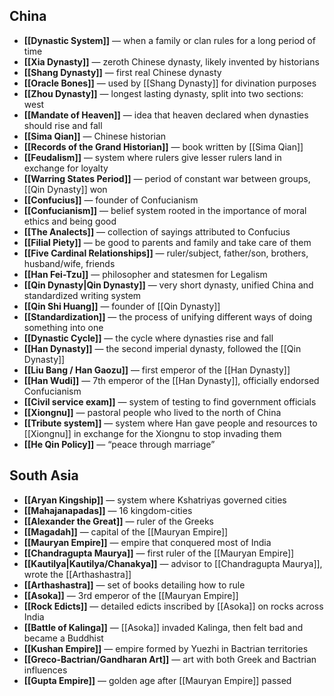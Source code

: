 ## China

- **[[Dynastic System]]** — when a family or clan rules for a long period of time
- **[[Xia Dynasty]]** — zeroth Chinese dynasty, likely invented by historians
- **[[Shang Dynasty]]** — first real Chinese dynasty
- **[[Oracle Bones]]** — used by [[Shang Dynasty]] for divination purposes
- **[[Zhou Dynasty]]** — longest lasting dynasty, split into two sections: west
- **[[Mandate of Heaven]]** — idea that heaven declared when dynasties should rise and fall
- **[[Sima Qian]]** — Chinese historian
- **[[Records of the Grand Historian]]** — book written by [[Sima Qian]]
- **[[Feudalism]]** — system where rulers give lesser rulers land in exchange for loyalty
- **[[Warring States Period]]** — period of constant war between groups, [[Qin Dynasty]] won
- **[[Confucius]]** — founder of Confucianism
- **[[Confucianism]]** — belief system rooted in the importance of moral ethics and being good
- **[[The Analects]]** — collection of sayings attributed to Confucius
- **[[Filial Piety]]** — be good to parents and family and take care of them
- **[[Five Cardinal Relationships]]** — ruler/subject, father/son, brothers, husband/wife, friends
- **[[Han Fei-Tzu]]** — philosopher and statesmen for Legalism
- **[[Qin Dynasty|Qin Dynasty]]** — very short dynasty, unified China and standardized writing system
- **[[Qin Shi Huang]]** — founder of [[Qin Dynasty]]
- **[[Standardization]]** — the process of unifying different ways of doing something into one
- **[[Dynastic Cycle]]** — the cycle where dynasties rise and fall
- **[[Han Dynasty]]** — the second imperial dynasty, followed the [[Qin Dynasty]]
- **[[Liu Bang / Han Gaozu]]** — first emperor of the [[Han Dynasty]]
- **[[Han Wudi]]** — 7th emperor of the [[Han Dynasty]], officially endorsed Confucianism
- **[[Civil service exam]]** — system of testing to find government officials
- **[[Xiongnu]]** — pastoral people who lived to the north of China
- **[[Tribute system]]** — system where Han gave people and resources to [[Xiongnu]] in exchange for the Xiongnu to stop invading them
- **[[He Qin Policy]]** — “peace through marriage”
## South Asia

- **[[Aryan Kingship]]** — system where Kshatriyas governed cities
- **[[Mahajanapadas]]** — 16 kingdom-cities
- **[[Alexander the Great]]** — ruler of the Greeks
- **[[Magadah]]** — capital of the [[Mauryan Empire]]
- **[[Mauryan Empire]]** — empire that conquered most of India
- **[[Chandragupta Maurya]]** — first ruler of the [[Mauryan Empire]]
- **[[Kautilya|Kautilya/Chanakya]]** — advisor to [[Chandragupta Maurya]], wrote the [[Arthashastra]]
- **[[Arthashastra]]** — set of books detailing how to rule
- **[[Asoka]]** — 3rd emperor of the [[Mauryan Empire]]
- **[[Rock Edicts]]** — detailed edicts inscribed by [[Asoka]] on rocks across India
- **[[Battle of Kalinga]]** — [[Asoka]] invaded Kalinga, then felt bad and became a Buddhist
- **[[Kushan Empire]]** — empire formed by Yuezhi in Bactrian territories
- **[[Greco-Bactrian/Gandharan Art]]** — art with both Greek and Bactrian influences
- **[[Gupta Empire]]** — golden age after [[Mauryan Empire]] passed